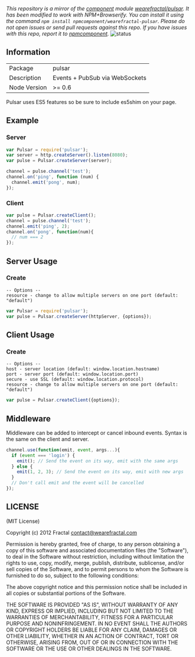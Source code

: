 *This repository is a mirror of the [component](http://component.io) module [wearefractal/pulsar](http://github.com/wearefractal/pulsar). It has been modified to work with NPM+Browserify. You can install it using the command `npm install npmcomponent/wearefractal-pulsar`. Please do not open issues or send pull requests against this repo. If you have issues with this repo, report it to [npmcomponent](https://github.com/airportyh/npmcomponent).*
![status](https://secure.travis-ci.org/wearefractal/pulsar.png?branch=master)

## Information

<table>
<tr>
<td>Package</td>
<td>pulsar</td>
</tr>
<tr>
<td>Description</td>
<td>Events + PubSub via WebSockets</td>
</tr>
<tr>
<td>Node Version</td>
<td>>= 0.6</td>
</tr>
</table>

Pulsar uses ES5 features so be sure to include es5shim on your page.

## Example

### Server

```javascript
var Pulsar = require('pulsar');
var server = http.createServer().listen(8080);
var pulse = Pulsar.createServer(server);

channel = pulse.channel('test');
channel.on('ping', function (num) {
  channel.emit('pong', num);
});
```

### Client

```javascript
var pulse = Pulsar.createClient();
channel = pulse.channel('test');
channel.emit('ping', 2);
channel.on('pong', function(num){
  // num === 2
});
```

## Server Usage

### Create

```
-- Options --
resource - change to allow multiple servers on one port (default: "default")
```

```javascript
var Pulsar = require('pulsar');
var pulse = Pulsar.createServer(httpServer, {options});
```

## Client Usage

### Create

```
-- Options --
host - server location (default: window.location.hostname)
port - server port (default: window.location.port)
secure - use SSL (default: window.location.protocol)
resource - change to allow multiple servers on one port (default: "default")
```

```javascript
var pulse = Pulsar.createClient({options});
```

## Middleware

Middleware can be added to intercept or cancel inbound events. Syntax is the same on the client and server.

```javascript
channel.use(function(emit, event, args...){
  if (event === 'login') {
    emit(); // Send the event on its way, emit with the same args
  } else {
    emit(1, 2, 3); // Send the event on its way, emit with new args
  }
  // Don't call emit and the event will be cancelled
});
```

## LICENSE

(MIT License)

Copyright (c) 2012 Fractal <contact@wearefractal.com>

Permission is hereby granted, free of charge, to any person obtaining
a copy of this software and associated documentation files (the
"Software"), to deal in the Software without restriction, including
without limitation the rights to use, copy, modify, merge, publish,
distribute, sublicense, and/or sell copies of the Software, and to
permit persons to whom the Software is furnished to do so, subject to
the following conditions:

The above copyright notice and this permission notice shall be
included in all copies or substantial portions of the Software.

THE SOFTWARE IS PROVIDED "AS IS", WITHOUT WARRANTY OF ANY KIND,
EXPRESS OR IMPLIED, INCLUDING BUT NOT LIMITED TO THE WARRANTIES OF
MERCHANTABILITY, FITNESS FOR A PARTICULAR PURPOSE AND
NONINFRINGEMENT. IN NO EVENT SHALL THE AUTHORS OR COPYRIGHT HOLDERS BE
LIABLE FOR ANY CLAIM, DAMAGES OR OTHER LIABILITY, WHETHER IN AN ACTION
OF CONTRACT, TORT OR OTHERWISE, ARISING FROM, OUT OF OR IN CONNECTION
WITH THE SOFTWARE OR THE USE OR OTHER DEALINGS IN THE SOFTWARE.
